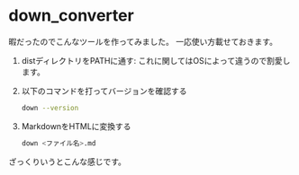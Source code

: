 # down_converter
暇だったのでこんなツールを作ってみました。
一応使い方載せておきます。

1. distディレクトリをPATHに通す: これに関してはOSによって違うので割愛します。

2. 以下のコマンドを打ってバージョンを確認する
   ```bash
   down --version
   ```
3. MarkdownをHTMLに変換する
   ```bash
   down <ファイル名>.md
   ```

ざっくりいうとこんな感じです。
